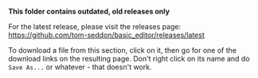 **This folder contains outdated, old releases only**

For the latest release, please visit the releases page:
https://github.com/tom-seddon/basic_editor/releases/latest

To download a file from this section, click on it, then go for one of
the download links on the resulting page. Don't right click on its
name and do `Save As...` or whatever - that doesn't work.
